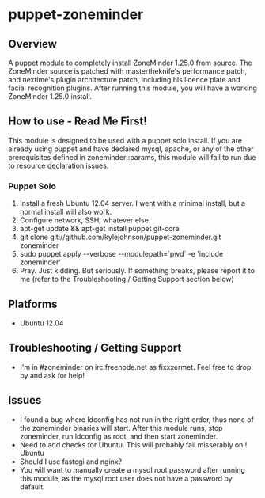 puppet-zoneminder
=================

## Overview
A puppet module to completely install ZoneMinder 1.25.0 from source.
The ZoneMinder source is patched with mastertheknife's performance patch, and nextime's plugin architecture patch, including his licence plate and facial recognition plugins.
After running this module, you will have a working ZoneMinder 1.25.0 install.

## How to use - Read Me First!
This module is designed to be used with a puppet solo install.  If you are already using puppet and have declared mysql, apache, or any of the other prerequisites defined in zoneminder::params, this module will fail to run due to resource declaration issues.

### Puppet Solo
 1.  Install a fresh Ubuntu 12.04 server.  I went with a minimal install, but a normal install will also work.
 2.  Configure network, SSH, whatever else.
 3.  apt-get update && apt-get install puppet git-core
 4.  git clone git://github.com/kylejohnson/puppet-zoneminder.git zoneminder
 5.  sudo puppet apply --verbose --modulepath=\`pwd\` -e 'include zoneminder'
 6.  Pray.  Just kidding.  But seriously.  If something breaks, please report it to me (refer to the Troubleshooting / Getting Support section below)

## Platforms
 * Ubuntu 12.04

## Troubleshooting / Getting Support
 * I'm in #zoneminder on irc.freenode.net as fixxxermet.  Feel free to drop by and ask for help!

## Issues
 * I found a bug where ldconfig has not run in the right order, thus none of the zoneminder binaries will start.  After this  module runs, stop zoneminder, run ldconfig as root, and then start zoneminder.
 * Need to add checks for Ubuntu.  This will probably fail misserably on ! Ubuntu
 * Should I use fastcgi and nginx?
 * You will want to manually create a mysql root password after running this module, as the mysql root user does not have a password by default. 
